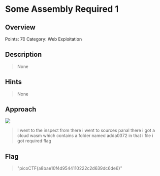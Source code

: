 # Some Assembly Required 1

## Overview
Points: 70
Category: Web Exploitation

## Description
> None

## Hints
> None

## Approach
![](https://imgur.com/WefzMll.jpg)
> I went to the inspect from there i went to sources panal there i got a cloud wasm which contains a folder named adda0372 in that i file i got required flag
## Flag
>  "picoCTF{a8bae10f4d9544110222c2d639dc6de6}"

